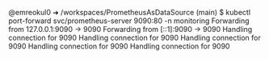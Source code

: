 @emreokul0 ➜ /workspaces/PrometheusAsDataSource (main) $ kubectl port-forward svc/prometheus-server 9090:80 -n monitoring
Forwarding from 127.0.0.1:9090 -> 9090
Forwarding from [::1]:9090 -> 9090
Handling connection for 9090
Handling connection for 9090
Handling connection for 9090
Handling connection for 9090
Handling connection for 9090